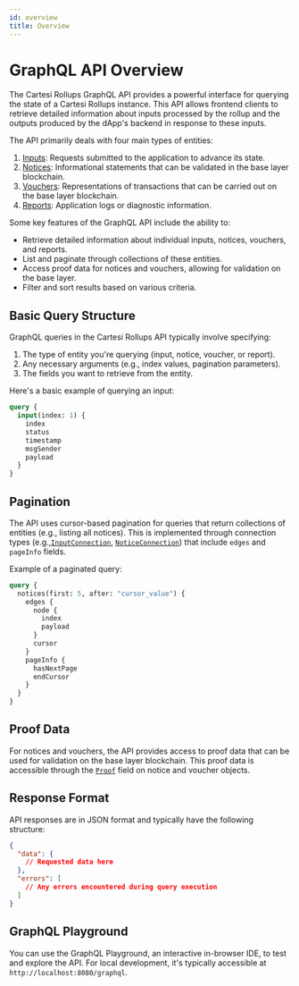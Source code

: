 ```yaml
---
id: overview
title: Overview
---
```


# GraphQL API Overview

The Cartesi Rollups GraphQL API provides a powerful interface for querying the state of a Cartesi Rollups instance. This API allows frontend clients to retrieve detailed information about inputs processed by the rollup and the outputs produced by the dApp's backend in response to these inputs.

The API primarily deals with four main types of entities:

1. [Inputs](./queries/inputs.md): Requests submitted to the application to advance its state.
2. [Notices](./queries/notices.md): Informational statements that can be validated in the base layer blockchain.
3. [Vouchers](./queries/vouchers.md): Representations of transactions that can be carried out on the base layer blockchain.
4. [Reports](./queries/reports.md): Application logs or diagnostic information.


Some key features of the GraphQL API include the ability to:

- Retrieve detailed information about individual inputs, notices, vouchers, and reports.
- List and paginate through collections of these entities.
- Access proof data for notices and vouchers, allowing for validation on the base layer.
- Filter and sort results based on various criteria.

## Basic Query Structure

GraphQL queries in the Cartesi Rollups API typically involve specifying:

1. The type of entity you're querying (input, notice, voucher, or report).
2. Any necessary arguments (e.g., index values, pagination parameters).
3. The fields you want to retrieve from the entity.

Here's a basic example of querying an input:

```graphql
query {
  input(index: 1) {
    index
    status
    timestamp
    msgSender
    payload
  }
}
```

## Pagination

The API uses cursor-based pagination for queries that return collections of entities (e.g., listing all notices). This is implemented through connection types (e.g.,[`InputConnection`](./objects/input-connection.md), [`NoticeConnection`](./objects/notice-connection.md)) that include `edges` and `pageInfo` fields.

Example of a paginated query:

```graphql
query {
  notices(first: 5, after: "cursor_value") {
    edges {
      node {
        index
        payload
      }
      cursor
    }
    pageInfo {
      hasNextPage
      endCursor
    }
  }
}
```

## Proof Data

For notices and vouchers, the API provides access to proof data that can be used for validation on the base layer blockchain. This proof data is accessible through the [`Proof`](./objects/proof.md) field on notice and voucher objects.

## Response Format

API responses are in JSON format and typically have the following structure:

```json
{
  "data": {
    // Requested data here
  },
  "errors": [
    // Any errors encountered during query execution
  ]
}
```

## GraphQL Playground

You can use the GraphQL Playground, an interactive in-browser IDE, to test and explore the API. For local development, it's typically accessible at `http://localhost:8080/graphql`.


